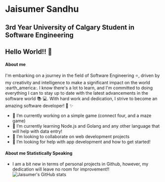 # Jaisumer Sandhu
## 3rd Year University of Calgary Student in Software Engineering

## Hello World!! 👋

#### About me
I'm embarking on a journey in the field of Software Engineering :star:, driven by my creativity and intelligence to make a significant impact on the world :earth_america:. I know there's a lot to learn, and I'm committed to doing everything I can to stay up to date with the latest advancements in the software world :books: :computer:. With hard work and dedication, I strive to become an amazing software developer! :rocket: :sparkles:

- 🔭 I’m currently working on a simple game (connect four, and a maze game)
- 🌱 I’m currently learning Node.js and Golang and any other language that will help with data entry!
- 👯 I’m looking to collaborate on web development projects
- 🤔 I’m looking for help with app development and how to get started!

#### About me **Statistically Speaking**
- I am a bit new in terms of personal projects in Github, however, my dedication will leave no room for improvement!!
![Jaisumer's GitHub stats](https://github-readme-stats.vercel.app/api?username=JaisumerS&theme=algolia&show_icons=true)

